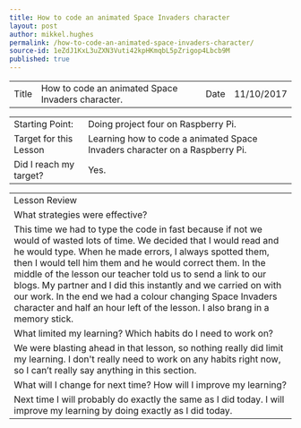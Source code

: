 ```yaml
---
title: How to code an animated Space Invaders character
layout: post
author: mikkel.hughes
permalink: /how-to-code-an-animated-space-invaders-character/
source-id: 1eZdJ1KxL3uZXN3Vuti42kpHKmqbL5pZrigop4Lbcb9M
published: true
---
```

<table>
  <tr>
    <td>Title</td>
    <td>How to code an animated Space Invaders character.</td>
    <td>    Date</td>
    <td>11/10/2017</td>
  </tr>
</table>


<table>
  <tr>
    <td>Starting Point:</td>
    <td>Doing project four on Raspberry Pi.</td>
  </tr>
  <tr>
    <td>Target for this Lesson</td>
    <td>Learning how to code a animated Space Invaders character on a Raspberry Pi.</td>
  </tr>
  <tr>
    <td>Did I reach my target? </td>
    <td>Yes.</td>
  </tr>
</table>


<table>
  <tr>
    <td>Lesson Review</td>
  </tr>
  <tr>
    <td>What strategies were effective?</td>
  </tr>
  <tr>
    <td>This time we had to type the code in fast because if not we would of wasted lots of time. We decided that I would read and he would type. When he made errors, I always spotted them, then I would tell him them and he would correct them. In the middle of the lesson our teacher told us to send a link to our blogs. My partner and I did this instantly and we carried on with our work. In the end we had a colour changing Space Invaders character and half an hour left of the lesson. I also brang in a memory stick.</td>
  </tr>
  <tr>
    <td>What limited my learning? Which habits do I need to work on?</td>
  </tr>
  <tr>
    <td>We were blasting ahead in that lesson, so nothing really did limit my learning. I don't really need to work on any habits right now, so I can’t really say anything in this section.</td>
  </tr>
  <tr>
    <td>What will I change for next time? How will I improve my learning?</td>
  </tr>
  <tr>
    <td>Next time I will probably do exactly the same as I did today. I will improve my learning by doing exactly as I did today.</td>
  </tr>
</table>


